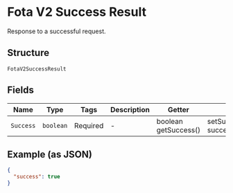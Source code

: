 
# Fota V2 Success Result

Response to a successful request.

## Structure

`FotaV2SuccessResult`

## Fields

| Name | Type | Tags | Description | Getter | Setter |
|  --- | --- | --- | --- | --- | --- |
| `Success` | `boolean` | Required | - | boolean getSuccess() | setSuccess(boolean success) |

## Example (as JSON)

```json
{
  "success": true
}
```

